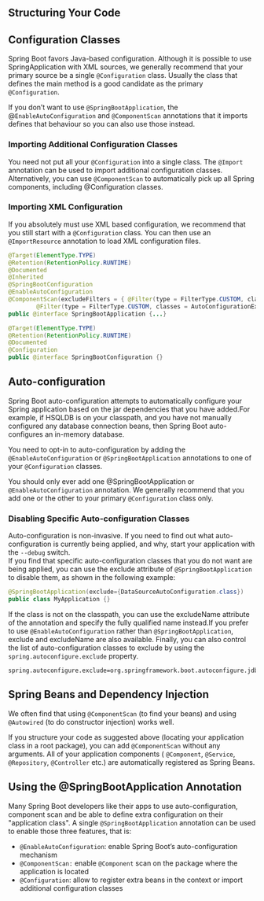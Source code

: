 
## Structuring Your Code

## Configuration Classes
Spring Boot favors Java-based configuration. Although it is possible to use SpringApplication with
XML sources, we generally recommend that your primary source be a single `@Configuration` class.
Usually the class that defines the main method is a good candidate as the primary `@Configuration`.

If you don’t want to use `@SpringBootApplication`, the @`EnableAutoConfiguration` and
`@ComponentScan` annotations that it imports defines that behaviour so you can also
use those instead.

### Importing Additional Configuration Classes  
You need not put all your `@Configuration` into a single class. The `@Import` annotation can be used to
import additional configuration classes. Alternatively, you can use `@ComponentScan` to automatically
pick up all Spring components, including @Configuration classes.


### Importing XML Configuration  
If you absolutely must use XML based configuration, we recommend that you still start with a
`@Configuration` class. You can then use an `@ImportResource` annotation to load XML configuration
files.


```java
@Target(ElementType.TYPE)
@Retention(RetentionPolicy.RUNTIME)
@Documented
@Inherited
@SpringBootConfiguration
@EnableAutoConfiguration
@ComponentScan(excludeFilters = { @Filter(type = FilterType.CUSTOM, classes = TypeExcludeFilter.class),
		@Filter(type = FilterType.CUSTOM, classes = AutoConfigurationExcludeFilter.class) })
public @interface SpringBootApplication {...}
```

```java
@Target(ElementType.TYPE)
@Retention(RetentionPolicy.RUNTIME)
@Documented
@Configuration
public @interface SpringBootConfiguration {}
```

## Auto-configuration  
Spring Boot auto-configuration attempts to automatically configure your Spring application based
on the jar dependencies that you have added.For example, if HSQLDB is on your classpath, and you
have not manually configured any database connection beans, then Spring Boot auto-configures an
in-memory database.

You need to opt-in to auto-configuration by adding the `@EnableAutoConfiguration` or
`@SpringBootApplication` annotations to one of your `@Configuration` classes.

You should only ever add one @SpringBootApplication or `@EnableAutoConfiguration`
annotation. We generally recommend that you add one or the other to your
primary `@Configuration` class only.

### Disabling Specific Auto-configuration Classes  
Auto-configuration is non-invasive. If you need to find out what auto-configuration is currently being applied, and why, start your
application with the `--debug` switch.  
If you find that specific auto-configuration classes that you do not want are being applied, you can
use the exclude attribute of `@SpringBootApplication` to disable them, as shown in the following
example:
```java 
@SpringBootApplication(exclude={DataSourceAutoConfiguration.class})
public class MyApplication {}
```

If the class is not on the classpath, you can use the excludeName attribute of the annotation and
specify the fully qualified name instead.If you prefer to use `@EnableAutoConfiguration` rather than
`@SpringBootApplication`, exclude and excludeName are also available. Finally, you can also control the
list of auto-configuration classes to exclude by using the `spring.autoconfigure.exclude` property.

```properties
spring.autoconfigure.exclude=org.springframework.boot.autoconfigure.jdbc.DataSourceAutoConfiguration
```

## Spring Beans and Dependency Injection

We often find that using `@ComponentScan` (to find your beans) and using
`@Autowired` (to do constructor injection) works well.  

If you structure your code as suggested above (locating your application class in a root package),
you can add `@ComponentScan` without any arguments. All of your application components (
`@Component`, `@Service`, `@Repository`, `@Controller` etc.) are automatically registered as Spring Beans.

## Using the @SpringBootApplication Annotation

Many Spring Boot developers like their apps to use auto-configuration, component scan and be able
to define extra configuration on their "application class". A single `@SpringBootApplication`
annotation can be used to enable those three features, that is:
- `@EnableAutoConfiguration`: enable Spring Boot’s auto-configuration mechanism
- `@ComponentScan:` enable `@Component` scan on the package where the application is located 
- `@Configuration`: allow to register extra beans in the context or import additional configuration classes